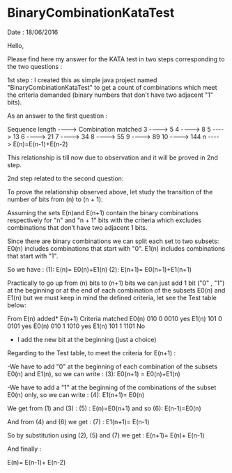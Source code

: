 # BinaryCombinationKataTest
Date : 18/06/2016

Hello,

Please find here my answer for the KATA test in two steps corresponding to the two questions :

1st step :
I created this as simple java project named "BinaryCombinationKataTest" to get  a count of combinations
which meet the criteria demanded (binary numbers that don't have two adjacent "1" bits).

As an answer to the first question :

Sequence length ----> Combination matched
3               ---->         5
4               ---->         8
5               ---->        13
6               ---->        21
7               ---->        34
8               ---->        55
9               ---->        89
10              ---->       144
n               ---->     E(n)=E(n-1)+E(n-2) 

This relationship is till now due to observation and it will be proved in 2nd step.

2nd step related to the second question:

To prove the relationship observed above, let study the transition of the number of bits
from (n) to (n + 1):

Assuming the sets E(n)and E(n+1) contain the binary combinations respectively for  "n" and "n + 1" bits
with the criteria which excludes combinations that don’t have two adjacent 1 bits.

Since there are binary combinations we can split each set to two subsets:
E0(n) includes combinations that start with "0".
E1(n) includes combinations that start with "1".

So we have : 
(1): E(n)= E0(n)+E1(n)
(2): E(n+1)= E0(n+1)+E1(n+1)

Practically to go up from (n) bits to (n+1) bits we can just add 1 bit ("0" , "1") at the beginning
or at the end of each combination of the subsets E0(n) and E1(n) but we must keep in mind the defined
criteria, let see the Test table below: 

From     E(n)	  added*	  E(n+1)	Criteria matched
E0(n)     010     0        0010            yes
E1(n)     101     0        0101            yes
E0(n)     010     1        1010            yes
E1(n)     101     1        1101            No

* I add the new bit at the beginning (just a choice)

Regarding to the Test table, to meet the criteria for E(n+1) :

-We have to add "0" at the beginning of each combination of the subsets E0(n) and E1(n), so we can write :
(3): E0(n+1) = E0(n)+E1(n) 

-We have to add a "1" at the beginning of the combinations of the subset E0(n) only, so we can write :
(4): E1(n+1)= E0(n)

We get from (1) and (3) :
(5) : E(n)=E0(n+1) and so (6): E(n-1)=E0(n)

And from (4) and (6) we get :
(7) : E1(n+1)= E(n-1)

So by substitution using (2), (5) and (7) we get :
E(n+1)= E(n)+ E(n-1)

And finally :

E(n)= E(n-1)+ E(n-2)

